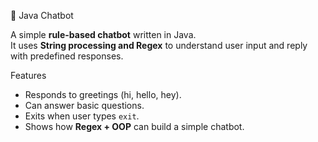  🤖 Java Chatbot

A simple **rule-based chatbot** written in Java.  
It uses **String processing and Regex** to understand user input and reply with predefined responses.  


Features
- Responds to greetings (hi, hello, hey).
- Can answer basic questions.
- Exits when user types `exit`.
- Shows how **Regex + OOP** can build a simple chatbot.


